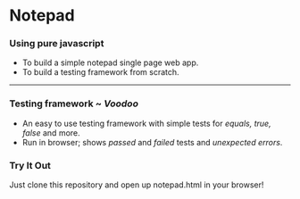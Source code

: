 # Notepad
### Using pure javascript
- To build a simple notepad single page web app.
- To build a testing framework from scratch.
---
### Testing framework ~  _Voodoo_
- An easy to use testing framework with simple tests for _equals, true, false_ and more.
- Run in browser; shows _passed_ and _failed_ tests and _unexpected errors_.

### Try It Out

Just clone this repository and open up notepad.html in your browser!
